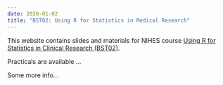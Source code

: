 ```yaml
---
date: 2020-01-02
title: "BST02: Using R for Statistics in Medical Research"
---
```



This website contains slides and materials for NIHES course [Using R for Statistics in Clinical Research (BST02)](https://www.nihes.com/course/bst02_using_r_for_statistics_in_medical_research/).

Practicals are available ...

Some more info...

